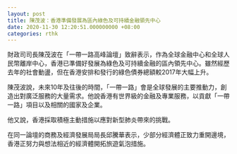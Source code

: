 ```yaml
---
layout: post
title: 陳茂波：香港準備發展為區內綠色及可持續金融領先中心
date: 2020-11-30 12:20:51.000000000 +08:00
categories: rthk
---
```


財政司司長陳茂波在「一帶一路高峰論壇」致辭表示，作為全球金融中心和全球人民幣離岸中心，香港已準備好發展為綠色及可持續金融的區內領先中心。雖然經歷去年的社會動盪，但在香港安排和發行的綠色債券總額較2017年大幅上升。

陳茂波說，未來10年及往後的時間，「一帶一路」會是全球發展的主要推動力，創造出對廣泛服務的大量需求。他說香港有世界級的金融及專業服務，以貢獻「一帶一路」項目以及相關的國家及企業。

他又說，香港採取積極主動措施以應對新型肺炎帶來的挑戰。

在同一論壇的商務及經濟發展局局長邱騰華表示，少部分經濟體正致力重開邊境，香港正努力與想法相近的經濟體開拓旅遊氣泡措施。
